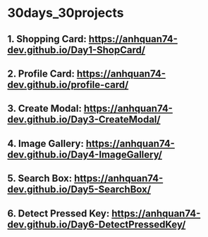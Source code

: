 # 30days_30projects

## 1. Shopping Card: https://anhquan74-dev.github.io/Day1-ShopCard/
## 2. Profile Card: https://anhquan74-dev.github.io/profile-card/
## 3. Create Modal: https://anhquan74-dev.github.io/Day3-CreateModal/
## 4. Image Gallery: https://anhquan74-dev.github.io/Day4-ImageGallery/
## 5. Search Box: https://anhquan74-dev.github.io/Day5-SearchBox/
## 6. Detect Pressed Key: https://anhquan74-dev.github.io/Day6-DetectPressedKey/

